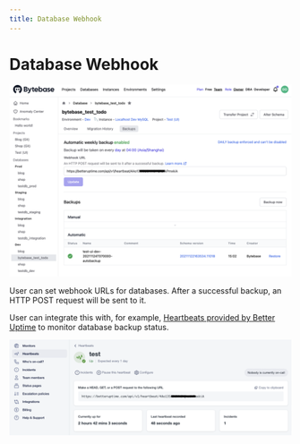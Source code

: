 ```yaml
---
title: Database Webhook
---
```


# Database Webhook

![database-webhook](/static/docs-assets/database-webhook.png)

User can set webhook URLs for databases. After a successful backup, an HTTP POST request will be sent to it.

User can integrate this with, for example, [Heartbeats provided by Better Uptime](https://docs.betteruptime.com/features/heartbeats) to monitor database backup status.

![Better Uptime Heartbeat](/static/docs-assets/database-webhook-gitlab.png)
